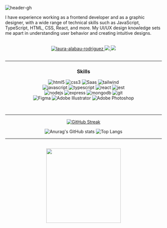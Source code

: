   
![header-gh](https://github.com/lauraAlabau/lauraAlabau/assets/88006513/4e5abc28-591c-4e11-817a-0375f4135d20)

<div align="left">
  <p>I have experience working as a frontend developer and as a graphic designer, with a wide range of technical skills such as JavaScript, TypeScript, HTML, CSS, React, and more. My UI/UX design knowledge sets me apart in understanding user behavior and creating intuitive designs.</p>
<br>
<div align="center">
    <a  href="https://www.linkedin.com/in/laura-alabau-rodriguez/" target="_blank">
      <img src="https://img.shields.io/badge/Linked%20In-0A66C2.svg?style=for-the-badge&logo=linkedin&logoColor=white" alt="laura-alabau-rodriguez"/>
    </a>
    <a target="_blank" href="mailto:laura.alabau.rodriguez@gmail.com">
      <img src="https://img.shields.io/badge/-Gmail-D14836?style=for-the-badge&logo=Gmail&logoColor=white"/>
    </a>
    <a target="_blank" href="https://www.laura-alabau.com/" target="_blank">
      <img src="https://img.shields.io/badge/-My%20Web-e20033?style=for-the-badge&logo=Google-Chrome&logoColor=white"/>
    </a>
</div>   
 <!-- [![Typing SVG](https://readme-typing-svg.demolab.com?font=Fira+Code&weight=500&size=40&pause=1000&color=C770F0&center=true&random=false&width=435&lines=%3E+Hello+World!)](https://git.io/typing-svg) -->
 
<!--  <h1>Hi, I'm Laura Alabau</h1> 
  <h3>Frontend Developer and UI Designer</h3>
</div>  -->
<br>


  ---
  
  <!-- SKILLS -->
<h3 align="center">Skills</h3>
<p align="center">
  <img src="https://img.shields.io/badge/html-E34F26.svg?style=for-the-badge&logo=html5&logoColor=white"  alt="html5"/> 
  <img src="https://img.shields.io/badge/css-1572B6.svg?style=for-the-badge&logo=css3&logoColor=white"  alt="css3"/>
  <img src="https://img.shields.io/badge/Sass-CC6699?style=for-the-badge&logo=sass&logoColor=white" alt="Saas"/>
  <img src="https://img.shields.io/badge/Tailwind_CSS-38B2AC?style=for-the-badge&logo=tailwind-css&logoColor=white" alt="tailwind"/>
<br/>
  <img src="https://img.shields.io/badge/Javascript-F7DF1E.svg?style=for-the-badge&logo=javascript&logoColor=black"  alt="javascript"/>
  <img src="https://img.shields.io/badge/TypeScript-007ACC?style=for-the-badge&logo=typescript&logoColor=white"  alt="typescript"/>
  <img src="https://img.shields.io/badge/reactjs-61DAFB.svg?style=for-the-badge&logo=react&logoColor=black"  alt="react"/>
  <img src="https://img.shields.io/badge/Jest-323330?style=for-the-badge&logo=Jest&logoColor=white"  alt="jest"/>
 <!-- <img src="https://img.shields.io/badge/bootstrap-7952B3.svg?style=for-the-badge&logo=bootstrap&logoColor=white"   alt="bootstrap"/>-->

<br>
  <img src="https://img.shields.io/badge/node.js-339933.svg?style=for-the-badge&logo=nodedotjs&logoColor=white"  alt="nodejs"/>
  <img src="https://img.shields.io/badge/express-000000.svg?style=for-the-badge&logo=express&logoColor=white"  alt="express" /> 
  <img src="https://img.shields.io/badge/mongodb-47A248.svg?style=for-the-badge&logo=mongodb&logoColor=white"  alt="mongodb"/>
  <img src="https://img.shields.io/badge/GIT-E44C30?style=for-the-badge&logo=git&logoColor=white" alt="git" />
   <br>
  <img src="https://img.shields.io/badge/figma-%23F24E1E.svg?style=for-the-badge&logo=figma&logoColor=white" alt="Figma"/>
  <img src="https://img.shields.io/badge/illustrator-%23FF9A00.svg?style=for-the-badge&logo=adobeillustrator&logoColor=white" alt="Adobe  Illustrator"/>
  <img src="https://img.shields.io/badge/photoshop-%2331A8FF.svg?style=for-the-badge&logo=adobephotoshop&logoColor=white" alt="Adobe Photoshop"/>
 <!-- <img src="https://img.shields.io/badge/postman-FF6C37.svg?style=for-the-badge&logo=postman&logoColor=white" alt="postman"/>
  <img src="https://img.shields.io/badge/heroku-430098.svg?style=for-the-badge&logo=heroku&logoColor=white"  alt="heroku"/>
  <img src="https://img.shields.io/badge/github-181717.svg?style=for-the-badge&logo=github&logoColor=white" alt="github" />
  <img src="https://img.shields.io/badge/vercel-%23000000.svg?style=for-the-badge&logo=vercel&logoColor=white"  alt="vercel"/>
  <img src="https://img.shields.io/badge/jira-%230A0FFF.svg?style=for-the-badge&logo=jira&logoColor=white" alt="jira"/>
  <img src="https://img.shields.io/badge/vscode-007ACC.svg?style=for-the-badge&logo=visualstudiocode&logoColor=white" alt="vsCode"/>
  <br>
  <img src="https://img.shields.io/badge/InDesign-49021F?style=for-the-badge&logo=adobeindesign&logoColor=white" alt="Adobe InDesign"/>
  <img src="https://img.shields.io/badge/After%20Effects-9999FF.svg?style=for-the-badge&logo=Adobe%20After%20Effects&logoColor=white" alt="Adobe After Effects"/>
  <img src="https://img.shields.io/badge/Adobe%20XD-470137?style=for-the-badge&logo=Adobe%20XD&logoColor=#FF61F6" alt="Adobe XD"/>-->
 
</p>
<br>

---

<!-- STATS -->    
<div align="center">
  
[![GitHub Streak](https://streak-stats.demolab.com?user=lauraAlabau&theme=modern-lilac&date_format=j%20M%5B%20Y%5D&background=0A0E12&border=1C1E26&stroke=1C1E26&dates=f9f9f9&currStreakNum=f9f9f9&currStreakLabel=f9f9f9&fire=c22222&ring=c22222&sideNums=C770F0&sideLabels=f9f9f9)](https://git.io/streak-stats) 

![Anurag's GitHub stats](https://github-readme-stats.vercel.app/api?username=lauraAlabau&show_icons=true&theme=midnight-purple&hide=contribs,issues&hide_rank=true&border_color=1C1E26&bg_color=0A0E12&title_color=f9f9f9&icon_color=C770F0&text_color=f9f9f9&custom_title=My&nbsp;Stats) ![Top Langs](https://github-readme-stats.vercel.app/api/top-langs/?username=lauraAlabau&hide_progress=true&theme=midnight-purple&border_color=1C1E26&bg_color=0A0E12&title_color=f9f9f9&icon_color=C770F0&text_color=f9f9f9) 

<div>

----
<!-- CONTACT -->
<br>

<div align="center">
  
  <img width= "240" src= "https://pa1.narvii.com/6580/8098c6e9207376889eeb0532d9f5a0723c4d73f5_hq.gif"/>
 
</div>
